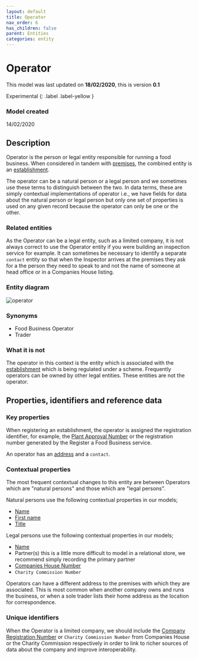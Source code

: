 ```yaml
---
layout: default
title: Operator
nav_order: 6
has_children: false
parent: Entities
categories: entity
---
```


# Operator
This model was last updated on **18/02/2020**, this is version **0.1**

Experimental
{: .label .label-yellow }

### Model created
14/02/2020

## Description
Operator is the person or legal entity responsible for running a food business. When considered in tandem with [premises](/enterprise-data-models/entities/premises.html), the combined entity is an [establishment](/enterprise-data-models/entities/establishment.html).

The operator can be a natural person or a legal person and we sometimes use these terms to distinguish between the two. In data terms, these are simply contextual implementations of operator i.e., we have fields for data about the natural person or legal person but only one set of properties is used on any given record because the operator can only be one or the other.

### Related entities
As the Operator can be a legal entity, such as a limited company, it is not always correct to use the Operator entity if you were building an inspection service for example. It can sometimes be necessary to identify a separate `contact` entity so that when the Inspector arrives at the premises they ask for a the person they need to speak to and not the name of someone at head office or in a Companies House listing.

### Entity diagram
![operator](/enterprise-data-models/entities/diagrams/operator.png)

### Synonyms
-   Food Business Operator
-   Trader

### What it is not
The operator in this context is the entity which is associated with the [establishment](/enterprise-data-models/entities/establishment.html) which is being regulated under a scheme. Frequently operators can be owned by other legal entities. These entities are not the operator.

## Properties, identifiers and reference data

### Key properties
When registering an establishment, the operator is assigned the registration identifier, for example, the [Plant Approval Number](/enterprise-data-models/patterns/plant-approval-number.html) or the registration number generated by the Register a Food Business service.

An operator has an [address](/enterprise-data-models/patterns/address-uk.html) and a `contact`.

### Contextual properties
The most frequent contextual changes to this entity are between Operators which are "natural persons" and those which are "legal persons".

Natural persons use the following contextual properties in our models;

*   [Name](http://xmlns.com/foaf/spec/#term_name)
*   [First name](http://xmlns.com/foaf/spec/#term_firstName)
*   [Title](http://xmlns.com/foaf/spec/20070114.html#term_title)

Legal persons use the following contextual properties in our models;

*   [Name](http://xmlns.com/foaf/spec/#term_name)
*   Partner(s) this is a little more difficult to model in a relational store, we recommend simply recording the primary partner
*   [Companies House Number](/enterprise-data-models/patterns/company-registration-number.html)
*   `Charity Commission Number`

Operators can have a different address to the premises with which they are associated. This is most common when another company owns and runs the business, or when a sole trader lists their home address as the location for correspondence.

### Unique identifiers
When the Operator is a limited company, we should include the [Company Registration Number](/enterprise-data-models/patterns/company-registration-number.html) or `Charity Commission Number` from Companies House or the Charity Commission respectively in order to link to richer sources of data about the company and improve interoperability.
